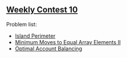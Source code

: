 <h2><a href="https://leetcode.com/contest/leetcode-weekly-contest-10/">Weekly Contest 10</a></h2>
<p>
Problem list:
<ul>
<li><a href="./island_perimeter.md">Island Perimeter</a></li>
<li><a href="./minimum_moves_to_equal_array_elements_ii.md">Minimum Moves to Equal Array Elements II</a></li>
<li><a href="./optimal_account_balancing.md">Optimal Account Balancing</a></li>
</ul>
</p>
